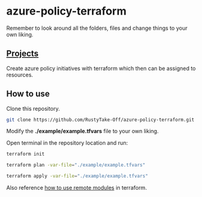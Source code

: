 # azure-policy-terraform

Remember to look around all the folders, files and change things to your own liking.

## [Projects](https://github.com/RustyTake-Off/projects)

Create azure policy initiatives with terraform which then can be assigned to resources.

## How to use

Clone this repository.

```bash
git clone https://github.com/RustyTake-Off/azure-policy-terraform.git
```

Modify the <b>./example/example.tfvars</b> file to your own liking.

Open terminal in the repository location and run:

```bash
terraform init
```

```bash
terraform plan -var-file="./example/example.tfvars"
```

```bash
terraform apply -var-file="./example/example.tfvars"
```

Also reference [how to use remote modules](https://developer.hashicorp.com/terraform/language/modules/sources) in terraform.
